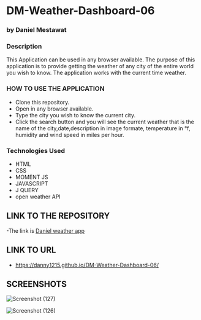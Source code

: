 # DM-Weather-Dashboard-06
### by Daniel Mestawat
### Description
This Application can be used in any browser available. The purpose of this application is to provide getting the weather of any city of the entire world you wish to know.
The application works with the current time weather.  


### HOW TO USE THE APPLICATION

- Clone this repository.
- Open in any browser available.
- Type the city you wish to know the current city.
- Click the search button and you will see the current weather that is the name of the city,date,description in image formate, temperature in °f, humidity and wind speed in miles per hour.

### Technologies Used

- HTML
- CSS
- MOMENT JS
- JAVASCRIPT
- J QUERY
- open weather API 

## LINK TO THE REPOSITORY
-The link is [Daniel weather app](https://github.com/danny1215/DM-Weather-Dashboard-06)

## LINK TO URL 
- https://danny1215.github.io/DM-Weather-Dashboard-06/

## SCREENSHOTS

![Screenshot (127)](https://user-images.githubusercontent.com/59859358/147587567-cb8e081a-ab95-4b24-aac6-aa3649e53782.png)

![Screenshot (126)](https://user-images.githubusercontent.com/59859358/103330910-8dee7500-4a31-11eb-8dcf-e5eff7925a8e.png)
